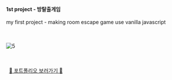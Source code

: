 

**1st project - 방탈출게임**<br><br>
my first project - making room escape game use vanilla javascript
<br><br><br>

![5](https://github.com/cho1ok/project1_escape_game/assets/117049958/9be98075-4df5-447f-88a3-a9387d5c8361)
<br><br><br>

&nbsp;
<a href="https://github.com/cho1ok/PORTFOLIO">🔮 포트폴리오 보러가기 🔮</a>
<br><br>
